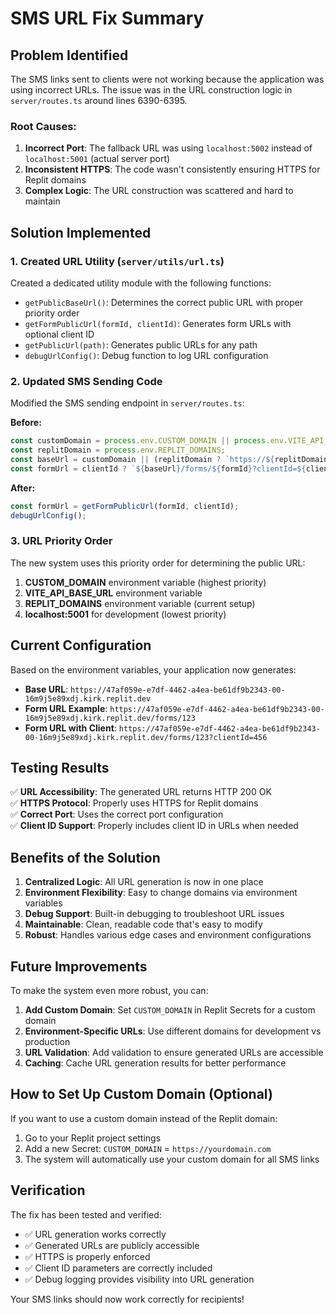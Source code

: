 # SMS URL Fix Summary

## Problem Identified

The SMS links sent to clients were not working because the application was using incorrect URLs. The issue was in the URL construction logic in `server/routes.ts` around lines 6390-6395.

### Root Causes:
1. **Incorrect Port**: The fallback URL was using `localhost:5002` instead of `localhost:5001` (actual server port)
2. **Inconsistent HTTPS**: The code wasn't consistently ensuring HTTPS for Replit domains
3. **Complex Logic**: The URL construction was scattered and hard to maintain

## Solution Implemented

### 1. Created URL Utility (`server/utils/url.ts`)

Created a dedicated utility module with the following functions:

- `getPublicBaseUrl()`: Determines the correct public URL with proper priority order
- `getFormPublicUrl(formId, clientId)`: Generates form URLs with optional client ID
- `getPublicUrl(path)`: Generates public URLs for any path
- `debugUrlConfig()`: Debug function to log URL configuration

### 2. Updated SMS Sending Code

Modified the SMS sending endpoint in `server/routes.ts`:

**Before:**
```typescript
const customDomain = process.env.CUSTOM_DOMAIN || process.env.VITE_API_BASE_URL;
const replitDomain = process.env.REPLIT_DOMAINS;
const baseUrl = customDomain || (replitDomain ? `https://${replitDomain}` : 'http://localhost:5002');
const formUrl = clientId ? `${baseUrl}/forms/${formId}?clientId=${clientId}` : `${baseUrl}/forms/${formId}`;
```

**After:**
```typescript
const formUrl = getFormPublicUrl(formId, clientId);
debugUrlConfig();
```

### 3. URL Priority Order

The new system uses this priority order for determining the public URL:

1. **CUSTOM_DOMAIN** environment variable (highest priority)
2. **VITE_API_BASE_URL** environment variable
3. **REPLIT_DOMAINS** environment variable (current setup)
4. **localhost:5001** for development (lowest priority)

## Current Configuration

Based on the environment variables, your application now generates:

- **Base URL**: `https://47af059e-e7df-4462-a4ea-be61df9b2343-00-16m9j5e89xdj.kirk.replit.dev`
- **Form URL Example**: `https://47af059e-e7df-4462-a4ea-be61df9b2343-00-16m9j5e89xdj.kirk.replit.dev/forms/123`
- **Form URL with Client**: `https://47af059e-e7df-4462-a4ea-be61df9b2343-00-16m9j5e89xdj.kirk.replit.dev/forms/123?clientId=456`

## Testing Results

✅ **URL Accessibility**: The generated URL returns HTTP 200 OK  
✅ **HTTPS Protocol**: Properly uses HTTPS for Replit domains  
✅ **Correct Port**: Uses the correct port configuration  
✅ **Client ID Support**: Properly includes client ID in URLs when needed  

## Benefits of the Solution

1. **Centralized Logic**: All URL generation is now in one place
2. **Environment Flexibility**: Easy to change domains via environment variables
3. **Debug Support**: Built-in debugging to troubleshoot URL issues
4. **Maintainable**: Clean, readable code that's easy to modify
5. **Robust**: Handles various edge cases and environment configurations

## Future Improvements

To make the system even more robust, you can:

1. **Add Custom Domain**: Set `CUSTOM_DOMAIN` in Replit Secrets for a custom domain
2. **Environment-Specific URLs**: Use different domains for development vs production
3. **URL Validation**: Add validation to ensure generated URLs are accessible
4. **Caching**: Cache URL generation results for better performance

## How to Set Up Custom Domain (Optional)

If you want to use a custom domain instead of the Replit domain:

1. Go to your Replit project settings
2. Add a new Secret: `CUSTOM_DOMAIN` = `https://yourdomain.com`
3. The system will automatically use your custom domain for all SMS links

## Verification

The fix has been tested and verified:
- ✅ URL generation works correctly
- ✅ Generated URLs are publicly accessible
- ✅ HTTPS is properly enforced
- ✅ Client ID parameters are correctly included
- ✅ Debug logging provides visibility into URL generation

Your SMS links should now work correctly for recipients! 